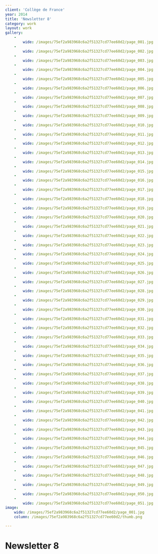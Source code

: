 ```yaml
---
client: 'Collège de France'
year: 2014
title: 'Newsletter 8'
category: work
layout: work
gallery:
    -
        wide: /images/75ef2a983968c6a2f51327cd77ee60d2/page_001.jpg
    -
        wide: /images/75ef2a983968c6a2f51327cd77ee60d2/page_002.jpg
    -
        wide: /images/75ef2a983968c6a2f51327cd77ee60d2/page_003.jpg
    -
        wide: /images/75ef2a983968c6a2f51327cd77ee60d2/page_004.jpg
    -
        wide: /images/75ef2a983968c6a2f51327cd77ee60d2/page_005.jpg
    -
        wide: /images/75ef2a983968c6a2f51327cd77ee60d2/page_006.jpg
    -
        wide: /images/75ef2a983968c6a2f51327cd77ee60d2/page_007.jpg
    -
        wide: /images/75ef2a983968c6a2f51327cd77ee60d2/page_008.jpg
    -
        wide: /images/75ef2a983968c6a2f51327cd77ee60d2/page_009.jpg
    -
        wide: /images/75ef2a983968c6a2f51327cd77ee60d2/page_010.jpg
    -
        wide: /images/75ef2a983968c6a2f51327cd77ee60d2/page_011.jpg
    -
        wide: /images/75ef2a983968c6a2f51327cd77ee60d2/page_012.jpg
    -
        wide: /images/75ef2a983968c6a2f51327cd77ee60d2/page_013.jpg
    -
        wide: /images/75ef2a983968c6a2f51327cd77ee60d2/page_014.jpg
    -
        wide: /images/75ef2a983968c6a2f51327cd77ee60d2/page_015.jpg
    -
        wide: /images/75ef2a983968c6a2f51327cd77ee60d2/page_016.jpg
    -
        wide: /images/75ef2a983968c6a2f51327cd77ee60d2/page_017.jpg
    -
        wide: /images/75ef2a983968c6a2f51327cd77ee60d2/page_018.jpg
    -
        wide: /images/75ef2a983968c6a2f51327cd77ee60d2/page_019.jpg
    -
        wide: /images/75ef2a983968c6a2f51327cd77ee60d2/page_020.jpg
    -
        wide: /images/75ef2a983968c6a2f51327cd77ee60d2/page_021.jpg
    -
        wide: /images/75ef2a983968c6a2f51327cd77ee60d2/page_022.jpg
    -
        wide: /images/75ef2a983968c6a2f51327cd77ee60d2/page_023.jpg
    -
        wide: /images/75ef2a983968c6a2f51327cd77ee60d2/page_024.jpg
    -
        wide: /images/75ef2a983968c6a2f51327cd77ee60d2/page_025.jpg
    -
        wide: /images/75ef2a983968c6a2f51327cd77ee60d2/page_026.jpg
    -
        wide: /images/75ef2a983968c6a2f51327cd77ee60d2/page_027.jpg
    -
        wide: /images/75ef2a983968c6a2f51327cd77ee60d2/page_028.jpg
    -
        wide: /images/75ef2a983968c6a2f51327cd77ee60d2/page_029.jpg
    -
        wide: /images/75ef2a983968c6a2f51327cd77ee60d2/page_030.jpg
    -
        wide: /images/75ef2a983968c6a2f51327cd77ee60d2/page_031.jpg
    -
        wide: /images/75ef2a983968c6a2f51327cd77ee60d2/page_032.jpg
    -
        wide: /images/75ef2a983968c6a2f51327cd77ee60d2/page_033.jpg
    -
        wide: /images/75ef2a983968c6a2f51327cd77ee60d2/page_034.jpg
    -
        wide: /images/75ef2a983968c6a2f51327cd77ee60d2/page_035.jpg
    -
        wide: /images/75ef2a983968c6a2f51327cd77ee60d2/page_036.jpg
    -
        wide: /images/75ef2a983968c6a2f51327cd77ee60d2/page_037.jpg
    -
        wide: /images/75ef2a983968c6a2f51327cd77ee60d2/page_038.jpg
    -
        wide: /images/75ef2a983968c6a2f51327cd77ee60d2/page_039.jpg
    -
        wide: /images/75ef2a983968c6a2f51327cd77ee60d2/page_040.jpg
    -
        wide: /images/75ef2a983968c6a2f51327cd77ee60d2/page_041.jpg
    -
        wide: /images/75ef2a983968c6a2f51327cd77ee60d2/page_042.jpg
    -
        wide: /images/75ef2a983968c6a2f51327cd77ee60d2/page_043.jpg
    -
        wide: /images/75ef2a983968c6a2f51327cd77ee60d2/page_044.jpg
    -
        wide: /images/75ef2a983968c6a2f51327cd77ee60d2/page_045.jpg
    -
        wide: /images/75ef2a983968c6a2f51327cd77ee60d2/page_046.jpg
    -
        wide: /images/75ef2a983968c6a2f51327cd77ee60d2/page_047.jpg
    -
        wide: /images/75ef2a983968c6a2f51327cd77ee60d2/page_048.jpg
    -
        wide: /images/75ef2a983968c6a2f51327cd77ee60d2/page_049.jpg
    -
        wide: /images/75ef2a983968c6a2f51327cd77ee60d2/page_050.jpg
    -
        wide: /images/75ef2a983968c6a2f51327cd77ee60d2/page_051.jpg
image:
    wide: /images/75ef2a983968c6a2f51327cd77ee60d2/page_001.jpg
    column: /images/75ef2a983968c6a2f51327cd77ee60d2/thumb.png

---
```

# Newsletter 8